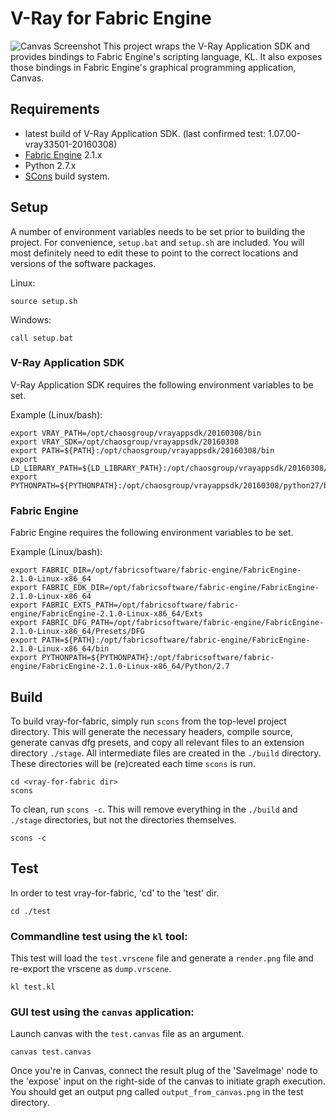 #                             V-Ray for Fabric Engine
![Canvas Screenshot](https://sjparker.github.io/images/screenshots/canvas.png)
This project wraps the V-Ray Application SDK and provides bindings to Fabric Engine's scripting language, KL. It also exposes those bindings in Fabric Engine's graphical programming application, Canvas.

## Requirements
- latest build of V-Ray Application SDK. (last confirmed test: 1.07.00-vray33501-20160308)
- [Fabric Engine](http://fabricengine.com/get-fabric/) 2.1.x
- Python 2.7.x
- [SCons](https://scons.org/) build system.

## Setup
A number of environment variables needs to be set prior to building the project. For convenience, `setup.bat` and `setup.sh` are included. You will most definitely need to edit these to point to the correct locations and versions of the software packages.

Linux:
```
source setup.sh
```
Windows:
```
call setup.bat
```
### V-Ray Application SDK
V-Ray Application SDK requires the following environment variables to be set.

Example (Linux/bash):
```
export VRAY_PATH=/opt/chaosgroup/vrayappsdk/20160308/bin
export VRAY_SDK=/opt/chaosgroup/vrayappsdk/20160308
export PATH=${PATH}:/opt/chaosgroup/vrayappsdk/20160308/bin
export LD_LIBRARY_PATH=${LD_LIBRARY_PATH}:/opt/chaosgroup/vrayappsdk/20160308/bin
export PYTHONPATH=${PYTHONPATH}:/opt/chaosgroup/vrayappsdk/20160308/python27/bin
```
### Fabric Engine
Fabric Engine requires the following environment variables to be set.

Example (Linux/bash):
```
export FABRIC_DIR=/opt/fabricsoftware/fabric-engine/FabricEngine-2.1.0-Linux-x86_64
export FABRIC_EDK_DIR=/opt/fabricsoftware/fabric-engine/FabricEngine-2.1.0-Linux-x86_64
export FABRIC_EXTS_PATH=/opt/fabricsoftware/fabric-engine/FabricEngine-2.1.0-Linux-x86_64/Exts
export FABRIC_DFG_PATH=/opt/fabricsoftware/fabric-engine/FabricEngine-2.1.0-Linux-x86_64/Presets/DFG
export PATH=${PATH}:/opt/fabricsoftware/fabric-engine/FabricEngine-2.1.0-Linux-x86_64/bin
export PYTHONPATH=${PYTHONPATH}:/opt/fabricsoftware/fabric-engine/FabricEngine-2.1.0-Linux-x86_64/Python/2.7
```
## Build
To build vray-for-fabric, simply run `scons` from the top-level project directory. This will generate the necessary headers, compile source, generate canvas dfg presets, and copy all relevant files to an extension directory `./stage`. All intermediate files are created in the `./build` directory. These directories will be (re)created each time `scons` is run.
```
cd <vray-for-fabric dir>
scons
```
To clean, run `scons -c`. This will remove everything in the `./build` and `./stage` directories, but not the directories themselves.
```
scons -c
```
## Test
In order to test vray-for-fabric, 'cd' to the 'test' dir.
```
cd ./test
```
### Commandline test using the `kl` tool:
This test will load the `test.vrscene` file and generate a `render.png` file and re-export the vrscene as `dump.vrscene`.
```
kl test.kl
```
### GUI test using the `canvas` application:
Launch canvas with the `test.canvas` file as an argument.
```
canvas test.canvas
```
Once you're in Canvas, connect the result plug of the 'SaveImage' node to the 'expose' input on the right-side of the canvas to initiate graph execution. You should get an output png called `output_from_canvas.png` in the test directory.
